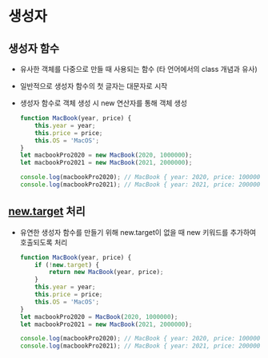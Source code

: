 # 생성자

## 생성자 함수

- 유사한 객체를 다중으로 만들 때 사용되는 함수 (타 언어에서의 class 개념과 유사)
- 일반적으로 생성자 함수의 첫 글자는 대문자로 시작
- 생성자 함수로 객체 생성 시 new 연산자를 통해 객체 생성
    
    ```jsx
    function MacBook(year, price) {
        this.year = year;
        this.price = price;
        this.OS = 'MacOS';
    }
    let macbookPro2020 = new MacBook(2020, 1000000);
    let macbookPro2021 = new MacBook(2021, 2000000);
    
    console.log(macbookPro2020); // MacBook { year: 2020, price: 1000000, OS: 'MacOS' }
    console.log(macbookPro2021); // MacBook { year: 2021, price: 2000000, OS: 'MacOS' }
    ```
    

## [new.target](http://new.target) 처리

- 유연한 생성자 함수를 만들기 위해 new.target이 없을 때 new 키워드를 추가하여 호출되도록 처리
    
    ```jsx
    function MacBook(year, price) {
        if (!new.target) {
            return new MacBook(year, price);
        }
        this.year = year;
        this.price = price;
        this.OS = 'MacOS';
    }
    let macbookPro2020 = MacBook(2020, 1000000);
    let macbookPro2021 = new MacBook(2021, 2000000);
    
    console.log(macbookPro2020); // MacBook { year: 2020, price: 1000000, OS: 'MacOS' }
    console.log(macbookPro2021); // MacBook { year: 2021, price: 2000000, OS: 'MacOS' }
    ```